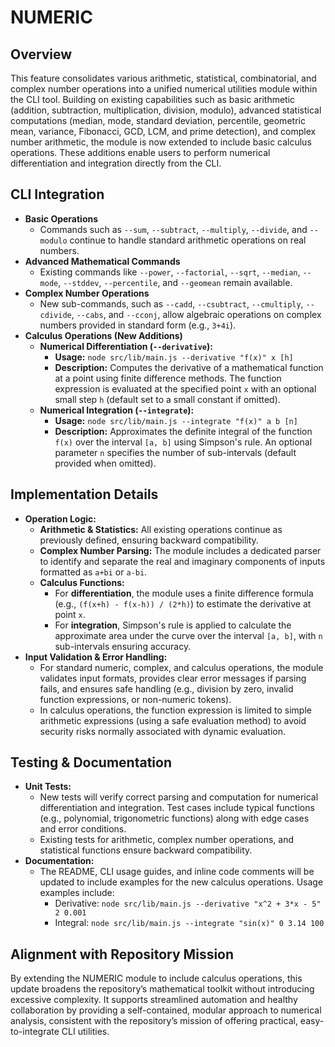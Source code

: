 # NUMERIC

## Overview
This feature consolidates various arithmetic, statistical, combinatorial, and complex number operations into a unified numerical utilities module within the CLI tool. Building on existing capabilities such as basic arithmetic (addition, subtraction, multiplication, division, modulo), advanced statistical computations (median, mode, standard deviation, percentile, geometric mean, variance, Fibonacci, GCD, LCM, and prime detection), and complex number arithmetic, the module is now extended to include basic calculus operations. These additions enable users to perform numerical differentiation and integration directly from the CLI.

## CLI Integration
- **Basic Operations**
  - Commands such as `--sum`, `--subtract`, `--multiply`, `--divide`, and `--modulo` continue to handle standard arithmetic operations on real numbers.
- **Advanced Mathematical Commands**
  - Existing commands like `--power`, `--factorial`, `--sqrt`, `--median`, `--mode`, `--stddev`, `--percentile`, and `--geomean` remain available.
- **Complex Number Operations**
  - New sub-commands, such as `--cadd`, `--csubtract`, `--cmultiply`, `--cdivide`, `--cabs`, and `--cconj`, allow algebraic operations on complex numbers provided in standard form (e.g., `3+4i`).
- **Calculus Operations (New Additions)**
  - **Numerical Differentiation (`--derivative`):**
    - **Usage:** `node src/lib/main.js --derivative "f(x)" x [h]`
    - **Description:** Computes the derivative of a mathematical function at a point using finite difference methods. The function expression is evaluated at the specified point `x` with an optional small step `h` (default set to a small constant if omitted).
  - **Numerical Integration (`--integrate`):**
    - **Usage:** `node src/lib/main.js --integrate "f(x)" a b [n]`
    - **Description:** Approximates the definite integral of the function `f(x)` over the interval `[a, b]` using Simpson's rule. An optional parameter `n` specifies the number of sub-intervals (default provided when omitted).

## Implementation Details
- **Operation Logic:**
  - **Arithmetic & Statistics:** All existing operations continue as previously defined, ensuring backward compatibility.
  - **Complex Number Parsing:** The module includes a dedicated parser to identify and separate the real and imaginary components of inputs formatted as `a+bi` or `a-bi`.
  - **Calculus Functions:**
    - For **differentiation**, the module uses a finite difference formula (e.g., `(f(x+h) - f(x-h)) / (2*h)`) to estimate the derivative at point `x`.
    - For **integration**, Simpson's rule is applied to calculate the approximate area under the curve over the interval `[a, b]`, with `n` sub-intervals ensuring accuracy.
- **Input Validation & Error Handling:**
  - For standard numeric, complex, and calculus operations, the module validates input formats, provides clear error messages if parsing fails, and ensures safe handling (e.g., division by zero, invalid function expressions, or non-numeric tokens).
  - In calculus operations, the function expression is limited to simple arithmetic expressions (using a safe evaluation method) to avoid security risks normally associated with dynamic evaluation.

## Testing & Documentation
- **Unit Tests:**
  - New tests will verify correct parsing and computation for numerical differentiation and integration. Test cases include typical functions (e.g., polynomial, trigonometric functions) along with edge cases and error conditions.
  - Existing tests for arithmetic, complex number operations, and statistical functions ensure backward compatibility.
- **Documentation:**
  - The README, CLI usage guides, and inline code comments will be updated to include examples for the new calculus operations. Usage examples include:
    - Derivative: `node src/lib/main.js --derivative "x^2 + 3*x - 5" 2 0.001`
    - Integral: `node src/lib/main.js --integrate "sin(x)" 0 3.14 100`

## Alignment with Repository Mission
By extending the NUMERIC module to include calculus operations, this update broadens the repository’s mathematical toolkit without introducing excessive complexity. It supports streamlined automation and healthy collaboration by providing a self-contained, modular approach to numerical analysis, consistent with the repository’s mission of offering practical, easy-to-integrate CLI utilities.